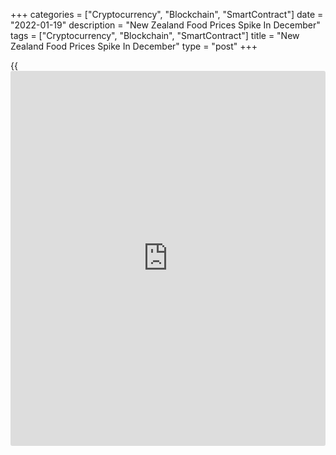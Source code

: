 +++
categories = ["Cryptocurrency", "Blockchain", "SmartContract"]
date = "2022-01-19"
description = "New Zealand Food Prices Spike In December"
tags = ["Cryptocurrency", "Blockchain", "SmartContract"]
title = "New Zealand Food Prices Spike In December"
type = "post"
+++

{{<iframe id="large-banner" src="https://www.bounty.group/#slide=13.0" width="100%" height="600" scrolling="no" style="border: 0px solid rgb(216, 221, 230); border-radius: 3px;">}}

Food prices in New Zealand jumped 4.5 percent on year in December,
Statistics New Zealand said on Thursday - accelerating from the 4.0
percent gain in November.

Individually, fruit and vegetable prices increased 6.9 percent; meat,
poultry, and fish prices increased 3.2 percent; grocery food prices
increased 4.5 percent; non-alcoholic beverage prices increased 1.7
percent; and restaurant meals and ready-to-eat food prices increased 5.1
percent.

On a seasonally adjusted monthly basis, food prices rose 0.6 percent.

Individually, fruit and vegetable prices rose a seasonally adjusted 1.1
percent; meat, poultry, and fish prices fell 0.6 percent; grocery food
prices rose 0.8 percent; non-alcoholic beverage prices fell 1.2 percent;
and restaurant meals and ready-to-eat food prices rose 0.8 percent.

For comments and feedback [contact](https://www.playgroundfx.com/contact/): editorial@rtt[news](https://www.letsplayfx.com/blog/forex-news-website/).com

[Economic News][1]

 **What parts of the world are seeing the best (and worst) economic
performances lately? Click[here][2] to check out our [Econ Scorecard][2]
and find out! See up-to-the-moment [ranking](https://www.playgroundfx.com/blog/crypto-exchange-ranking/)s for the best and worst
performers in [GDP][3], [unemployment rate][4], [inflation][5] and much
more.**

   1. www.rtt[news](https://www.letsplayfx.com/blog/forex-news-website/).com/Content/EconomicNews.aspx
   2. www.rtt[news](https://www.letsplayfx.com/blog/forex-news-website/).com/economic-scorecard/world-rank/PPI/highest-performance.aspx
   3. www.rtt[news](https://www.letsplayfx.com/blog/forex-news-website/).com/economic-scorecard/world-rank/GDP/highest-performance.aspx
   4. www.rtt[news](https://www.letsplayfx.com/blog/forex-news-website/).com/economic-scorecard/world-rank/unemployment-rate/lowest-performance.aspx
   5. www.rtt[news](https://www.letsplayfx.com/blog/forex-news-website/).com/economic-scorecard/world-rank/CPI/highest-performance.aspx